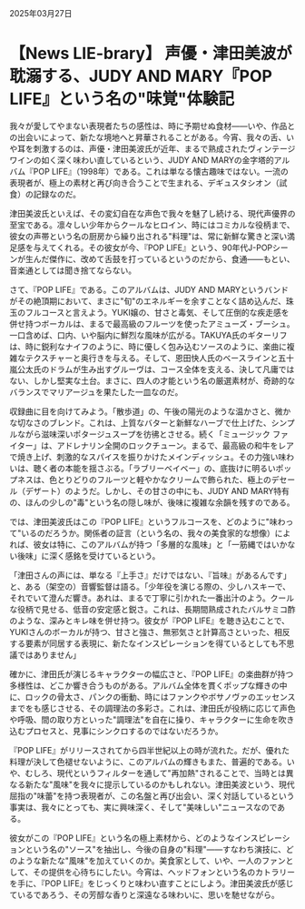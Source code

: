 2025年03月27日

# 【News LIE-brary】 声優・津田美波が耽溺する、JUDY AND MARY『POP LIFE』という名の"味覚"体験記

我々が愛してやまない表現者たちの感性は、時に予期せぬ食材――いや、作品との出会いによって、新たな境地へと昇華されることがある。今宵、我々の舌、いや耳を刺激するのは、声優・津田美波氏が近年、まるで熟成されたヴィンテージワインの如く深く味わい直しているという、JUDY AND MARYの金字塔的アルバム『POP LIFE』（1998年）である。これは単なる懐古趣味ではない。一流の表現者が、極上の素材と再び向き合うことで生まれる、デギュスタシオン（試食）の記録なのだ。

津田美波氏といえば、その変幻自在な声色で我々を魅了し続ける、現代声優界の至宝である。凛々しい少年からクールなヒロイン、時にはコミカルな役柄まで、彼女の声帯という名の厨房から繰り出される"料理"は、常に新鮮な驚きと深い満足感を与えてくれる。その彼女が今、『POP LIFE』という、90年代J-POPシーンが生んだ傑作に、改めて舌鼓を打っているというのだから、食通――もとい、音楽通としては聞き捨てならない。

さて、『POP LIFE』である。このアルバムは、JUDY AND MARYというバンドがその絶頂期において、まさに"旬"のエネルギーを余すことなく詰め込んだ、珠玉のフルコースと言えよう。YUKI嬢の、甘さと毒気、そして圧倒的な疾走感を併せ持つボーカルは、まるで最高級のフルーツを使ったアミューズ・ブーシュ。一口含めば、口内、いや脳内に鮮烈な風味が広がる。TAKUYA氏のギターリフは、時に鋭利なナイフのように、時に優しく包み込むソースのように、楽曲に複雑なテクスチャーと奥行きを与える。そして、恩田快人氏のベースラインと五十嵐公太氏のドラムが生み出すグルーヴは、コース全体を支える、決して凡庸ではない、しかし堅実な土台。まさに、四人の才能という名の厳選素材が、奇跡的なバランスでマリアージュを果たした一皿なのだ。

収録曲に目を向けてみよう。「散歩道」の、午後の陽光のような温かさと、微かな切なさのブレンド。これは、上質なバターと新鮮なハーブで仕上げた、シンプルながら滋味深いポタージュスープを彷彿とさせる。続く「ミュージック ファイター」は、アドレナリン全開のロックチューン。まるで、最高級の和牛をレアで焼き上げ、刺激的なスパイスを振りかけたメインディッシュ。その力強い味わいは、聴く者の本能を揺さぶる。「ラブリーベイベー」の、底抜けに明るいポップネスは、色とりどりのフルーツと軽やかなクリームで飾られた、極上のデセール（デザート）のようだ。しかし、その甘さの中にも、JUDY AND MARY特有の、ほんの少しの"毒"という名の隠し味が、後味に複雑な余韻を残すのである。

では、津田美波氏はこの『POP LIFE』というフルコースを、どのように"味わって"いるのだろうか。関係者の証言（という名の、我々の美食家的な想像）によれば、彼女は特に、このアルバムが持つ「多層的な風味」と「一筋縄ではいかない後味」に深く感銘を受けているという。

「津田さんの声には、単なる『上手さ』だけではない、『旨味』があるんです」と、ある（架空の）音響監督は語る。「少年役を演じる際の、少しハスキーで、それでいて澄んだ響き。あれは、まるで丁寧に引かれた一番出汁のよう。クールな役柄で見せる、低音の安定感と鋭さ。これは、長期間熟成されたバルサミコ酢のような、深みとキレ味を併せ持つ。彼女が『POP LIFE』を聴き込むことで、YUKIさんのボーカルが持つ、甘さと強さ、無邪気さと計算高さといった、相反する要素が同居する表現に、新たなインスピレーションを得ているとしても不思議ではありません」

確かに、津田氏が演じるキャラクターの幅広さと、『POP LIFE』の楽曲群が持つ多様性は、どこか響き合うものがある。アルバム全体を貫くポップな輝きの中に、ロックの骨太さ、パンクの衝動、時にはファンクやボサノヴァのエッセンスまでをも感じさせる、その調理法の多彩さ。これは、津田氏が役柄に応じて声色や呼吸、間の取り方といった"調理法"を自在に操り、キャラクターに生命を吹き込むプロセスと、見事にシンクロするのではないだろうか。

『POP LIFE』がリリースされてから四半世紀以上の時が流れた。だが、優れた料理が決して色褪せないように、このアルバムの輝きもまた、普遍的である。いや、むしろ、現代というフィルターを通して"再加熱"されることで、当時とは異なる新たな"風味"を我々に提示しているのかもしれない。津田美波という、現代屈指の"味蕾"を持つ表現者が、この名盤と再び出会い、深く対話しているという事実は、我々にとっても、実に興味深く、そして"美味しい"ニュースなのである。

彼女がこの『POP LIFE』という名の極上素材から、どのようなインスピレーションという名の"ソース"を抽出し、今後の自身の"料理"――すなわち演技に、どのような新たな"風味"を加えていくのか。美食家として、いや、一人のファンとして、その提供を心待ちにしたい。今宵は、ヘッドフォンという名のカトラリーを手に、『POP LIFE』をじっくりと味わい直すことにしよう。津田美波氏が感じているであろう、その芳醇な香りと深遠なる味わいに、思いを馳せながら。